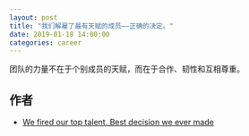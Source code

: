 ```yaml
---
layout: post
title: "我们解雇了最有天赋的成员——正确的决定。"
date: 2019-01-18 14:00:00
categories: career
---
```


团队的力量不在于个别成员的天赋，而在于合作、韧性和互相尊重。

## 作者

- [We fired our top talent. Best decision we ever made](https://medium.freecodecamp.org/we-fired-our-top-talent-best-decision-we-ever-made-4c0a99728fde)

